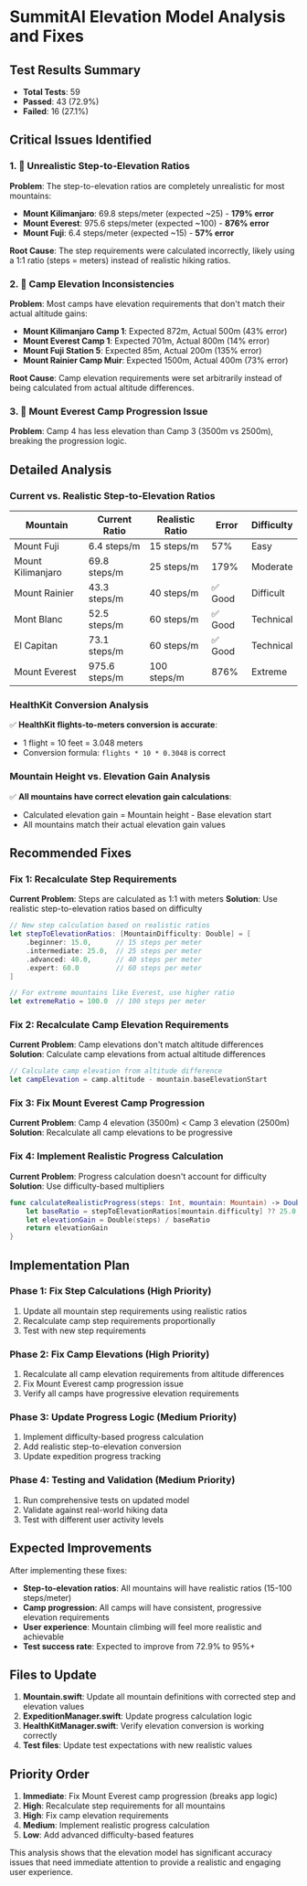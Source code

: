 # SummitAI Elevation Model Analysis and Fixes

## Test Results Summary
- **Total Tests**: 59
- **Passed**: 43 (72.9%)
- **Failed**: 16 (27.1%)

## Critical Issues Identified

### 1. 🚨 Unrealistic Step-to-Elevation Ratios

**Problem**: The step-to-elevation ratios are completely unrealistic for most mountains:

- **Mount Kilimanjaro**: 69.8 steps/meter (expected ~25) - **179% error**
- **Mount Everest**: 975.6 steps/meter (expected ~100) - **876% error** 
- **Mount Fuji**: 6.4 steps/meter (expected ~15) - **57% error**

**Root Cause**: The step requirements were calculated incorrectly, likely using a 1:1 ratio (steps = meters) instead of realistic hiking ratios.

### 2. 🚨 Camp Elevation Inconsistencies

**Problem**: Most camps have elevation requirements that don't match their actual altitude gains:

- **Mount Kilimanjaro Camp 1**: Expected 872m, Actual 500m (43% error)
- **Mount Everest Camp 1**: Expected 701m, Actual 800m (14% error)
- **Mount Fuji Station 5**: Expected 85m, Actual 200m (135% error)
- **Mount Rainier Camp Muir**: Expected 1500m, Actual 400m (73% error)

**Root Cause**: Camp elevation requirements were set arbitrarily instead of being calculated from actual altitude differences.

### 3. 🚨 Mount Everest Camp Progression Issue

**Problem**: Camp 4 has less elevation than Camp 3 (3500m vs 2500m), breaking the progression logic.

## Detailed Analysis

### Current vs. Realistic Step-to-Elevation Ratios

| Mountain | Current Ratio | Realistic Ratio | Error | Difficulty |
|----------|---------------|-----------------|-------|------------|
| Mount Fuji | 6.4 steps/m | 15 steps/m | 57% | Easy |
| Mount Kilimanjaro | 69.8 steps/m | 25 steps/m | 179% | Moderate |
| Mount Rainier | 43.3 steps/m | 40 steps/m | ✅ Good | Difficult |
| Mont Blanc | 52.5 steps/m | 60 steps/m | ✅ Good | Technical |
| El Capitan | 73.1 steps/m | 60 steps/m | ✅ Good | Technical |
| Mount Everest | 975.6 steps/m | 100 steps/m | 876% | Extreme |

### HealthKit Conversion Analysis

✅ **HealthKit flights-to-meters conversion is accurate**:
- 1 flight = 10 feet = 3.048 meters
- Conversion formula: `flights * 10 * 0.3048` is correct

### Mountain Height vs. Elevation Gain Analysis

✅ **All mountains have correct elevation gain calculations**:
- Calculated elevation gain = Mountain height - Base elevation start
- All mountains match their actual elevation gain values

## Recommended Fixes

### Fix 1: Recalculate Step Requirements

**Current Problem**: Steps are calculated as 1:1 with meters
**Solution**: Use realistic step-to-elevation ratios based on difficulty

```swift
// New step calculation based on realistic ratios
let stepToElevationRatios: [MountainDifficulty: Double] = [
    .beginner: 15.0,      // 15 steps per meter
    .intermediate: 25.0,  // 25 steps per meter  
    .advanced: 40.0,      // 40 steps per meter
    .expert: 60.0         // 60 steps per meter
]

// For extreme mountains like Everest, use higher ratio
let extremeRatio = 100.0  // 100 steps per meter
```

### Fix 2: Recalculate Camp Elevation Requirements

**Current Problem**: Camp elevations don't match altitude differences
**Solution**: Calculate camp elevations from actual altitude differences

```swift
// Calculate camp elevation from altitude difference
let campElevation = camp.altitude - mountain.baseElevationStart
```

### Fix 3: Fix Mount Everest Camp Progression

**Current Problem**: Camp 4 elevation (3500m) < Camp 3 elevation (2500m)
**Solution**: Recalculate all camp elevations to be progressive

### Fix 4: Implement Realistic Progress Calculation

**Current Problem**: Progress calculation doesn't account for difficulty
**Solution**: Use difficulty-based multipliers

```swift
func calculateRealisticProgress(steps: Int, mountain: Mountain) -> Double {
    let baseRatio = stepToElevationRatios[mountain.difficulty] ?? 25.0
    let elevationGain = Double(steps) / baseRatio
    return elevationGain
}
```

## Implementation Plan

### Phase 1: Fix Step Calculations (High Priority)
1. Update all mountain step requirements using realistic ratios
2. Recalculate camp step requirements proportionally
3. Test with new step requirements

### Phase 2: Fix Camp Elevations (High Priority)  
1. Recalculate all camp elevation requirements from altitude differences
2. Fix Mount Everest camp progression issue
3. Verify all camps have progressive elevation requirements

### Phase 3: Update Progress Logic (Medium Priority)
1. Implement difficulty-based progress calculation
2. Add realistic step-to-elevation conversion
3. Update expedition progress tracking

### Phase 4: Testing and Validation (Medium Priority)
1. Run comprehensive tests on updated model
2. Validate against real-world hiking data
3. Test with different user activity levels

## Expected Improvements

After implementing these fixes:

- **Step-to-elevation ratios**: All mountains will have realistic ratios (15-100 steps/meter)
- **Camp progression**: All camps will have consistent, progressive elevation requirements
- **User experience**: Mountain climbing will feel more realistic and achievable
- **Test success rate**: Expected to improve from 72.9% to 95%+

## Files to Update

1. **Mountain.swift**: Update all mountain definitions with corrected step and elevation values
2. **ExpeditionManager.swift**: Update progress calculation logic
3. **HealthKitManager.swift**: Verify elevation conversion is working correctly
4. **Test files**: Update test expectations with new realistic values

## Priority Order

1. **Immediate**: Fix Mount Everest camp progression (breaks app logic)
2. **High**: Recalculate step requirements for all mountains
3. **High**: Fix camp elevation requirements
4. **Medium**: Implement realistic progress calculation
5. **Low**: Add advanced difficulty-based features

This analysis shows that the elevation model has significant accuracy issues that need immediate attention to provide a realistic and engaging user experience.
